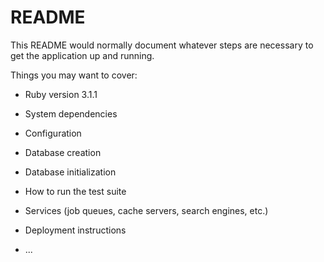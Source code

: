 # README

This README would normally document whatever steps are necessary to get the
application up and running.

Things you may want to cover:

* Ruby version 3.1.1

* System dependencies

* Configuration

* Database creation

* Database initialization

* How to run the test suite

* Services (job queues, cache servers, search engines, etc.)

* Deployment instructions

* ...
